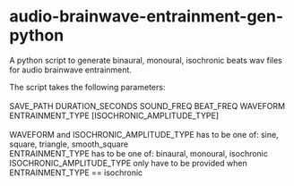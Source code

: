 # audio-brainwave-entrainment-gen-python
A python script to generate binaural, monoural, isochronic beats wav files for audio brainwave entrainment.

The script takes the following parameters:<br/><br/>
SAVE_PATH DURATION_SECONDS SOUND_FREQ BEAT_FREQ WAVEFORM ENTRAINMENT_TYPE [ISOCHRONIC_AMPLITUDE_TYPE]<br/><br/>
WAVEFORM and ISOCHRONIC_AMPLITUDE_TYPE has to be one of: sine, square, triangle, smooth_square<br/>
ENTRAINMENT_TYPE has to be one of: binaural, monoural, isochronic<br/>
ISOCHRONIC_AMPLITUDE_TYPE only have to be provided when ENTRAINMENT_TYPE == isochronic
